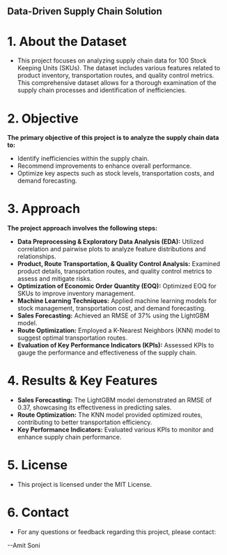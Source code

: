 ## Data-Driven Supply Chain Solution
# 1. About the Dataset
- This project focuses on analyzing supply chain data for 100 Stock Keeping Units (SKUs). The dataset includes various features related to product inventory, transportation routes, and quality control metrics. This comprehensive dataset allows for a thorough examination of the supply chain processes and identification of inefficiencies.

# 2. Objective
**The primary objective of this project is to analyze the supply chain data to:**
- Identify inefficiencies within the supply chain.
- Recommend improvements to enhance overall performance.
- Optimize key aspects such as stock levels, transportation costs, and demand forecasting.

# 3. Approach
**The project approach involves the following steps:**
- **Data Preprocessing & Exploratory Data Analysis (EDA):** Utilized correlation and pairwise plots to analyze feature distributions and relationships.
- **Product, Route Transportation, & Quality Control Analysis:** Examined product details, transportation routes, and quality control metrics to assess and mitigate risks.
- **Optimization of Economic Order Quantity (EOQ):** Optimized EOQ for SKUs to improve inventory management.
- **Machine Learning Techniques:** Applied machine learning models for stock management, transportation cost, and demand forecasting.
- **Sales Forecasting:** Achieved an RMSE of 37% using the LightGBM model.
- **Route Optimization:** Employed a K-Nearest Neighbors (KNN) model to suggest optimal transportation routes.
- **Evaluation of Key Performance Indicators (KPIs):** Assessed KPIs to gauge the performance and effectiveness of the supply chain.

# 4. Results & Key Features
- **Sales Forecasting:** The LightGBM model demonstrated an RMSE of 0.37, showcasing its effectiveness in predicting sales.
- **Route Optimization:** The KNN model provided optimized routes, contributing to better transportation efficiency.
- **Key Performance Indicators:** Evaluated various KPIs to monitor and enhance supply chain performance.
  
# 5. License
- This project is licensed under the MIT License.

# 6. Contact
- For any questions or feedback regarding this project, please contact:

 --Amit Soni
